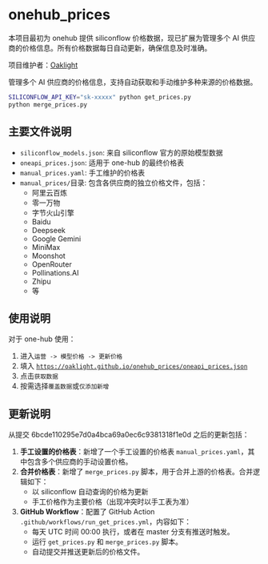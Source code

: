 # onehub_prices

本项目最初为 onehub 提供 siliconflow 价格数据，现已扩展为管理多个 AI 供应商的价格信息。所有价格数据每日自动更新，确保信息及时准确。

项目维护者：[Oaklight](https://github.com/Oaklight)

管理多个 AI 供应商的价格信息，支持自动获取和手动维护多种来源的价格数据。

```bash
SILICONFLOW_API_KEY="sk-xxxxx" python get_prices.py
python merge_prices.py
```

## 主要文件说明

- `siliconflow_models.json`: 来自 siliconflow 官方的原始模型数据
- `oneapi_prices.json`: 适用于 one-hub 的最终价格表
- `manual_prices.yaml`: 手工维护的价格表
- `manual_prices/`目录: 包含各供应商的独立价格文件，包括：
  - 阿里云百炼
  - 零一万物
  - 字节火山引擎
  - Baidu
  - Deepseek
  - Google Gemini
  - MiniMax
  - Moonshot
  - OpenRouter
  - Pollinations.AI
  - Zhipu
  - 等

## 使用说明

对于 one-hub 使用：

1. 进入`运营 -> 模型价格 -> 更新价格`
2. 填入 [`https://oaklight.github.io/onehub_prices/oneapi_prices.json`](https://oaklight.github.io/onehub_prices/oneapi_prices.json)
3. 点击`获取数据`
4. 按需选择`覆盖数据`或`仅添加新增`

## 更新说明

从提交 6bcde110295e7d0a4bca69a0ec6c9381318f1e0d 之后的更新包括：

1. **手工设置的价格表**：新增了一个手工设置的价格表 `manual_prices.yaml`，其中包含多个供应商的手动设置价格。
2. **合并价格表**：新增了 `merge_prices.py` 脚本，用于合并上游的价格表。合并逻辑如下：
   - 以 siliconflow 自动查询的价格为更新
   - 手工价格作为主要价格（出现冲突时以手工表为准）
3. **GitHub Workflow**：配置了 GitHub Action `.github/workflows/run_get_prices.yml`，内容如下：
   - 每天 UTC 时间 00:00 执行，或者在 master 分支有推送时触发。
   - 运行 `get_prices.py` 和 `merge_prices.py` 脚本。
   - 自动提交并推送更新后的价格文件。
